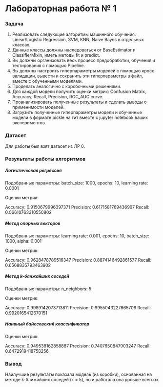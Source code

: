# Лабораторная работа № 1

### Задача

1. Реализовать следующие алгоритмы машинного обучения: Linear/Logistic Regression, SVM, KNN, Naive Bayes в отдельных классах.
2. Данные классы должны наследоваться от BaseEstimator и  ClassifierMixin, иметь методы fit и predict.
3. Вы должны организовать весь процесс предобработки, обучения и тестирования с помощью Pipeline.
4. Вы должны настроить гиперпараметры моделей с помощью кросс валидации, вывести и сохранить эти гиперпараметры в файл, вместе с обученными моделями.
5. Проделать аналогично с коробочными решениями.
6. Для каждой модели получить оценки метрик: Confusion Matrix, Accuracy, Recall, Precision, ROC_AUC curve.
7. Проанализировать полученные результаты и сделать выводы о применимости моделей.
8. Загрузить полученные гиперпараметры модели и обученные модели в формате pickle на гит вместе с jupyter notebook ваших экспериментов.

### Датасет

Для работы был взят датасет из ЛР 0.

### Результаты работы алгоритмов

##### Логистическая регрессия

Подобранные параметры: batch_size: 1000, epochs: 10, learning rate: 0.0001

Оценки метрик:

Accuracy: 0.9150679996397371
Precision: 0.6171581769436997
Recall: 0.06610763310550802

##### Метод опорных векторов

Подобранные параметры: learning rate: 0.001, epochs: 10, batch_size: 1000, alpha: 0.001

Оценки метрик:

Accuracy: 0.9628478789516347
Precision: 0.8874146492861577
Recall: 0.6568835793463902

##### Метод k-ближайших соседей

Подобранные параметры: n_neighbors: 5

Оценки метрик:

Accuracy:  0.9989142073713811
Precision:  0.9955043227665706
Recall:  0.9920165412670151

##### Наивный байесовский классификатор

Оценки метрик:

Accuracy:  0.949538162858887
Precision:  0.7407650847903247
Recall:  0.6472919418758256

### Вывод

Наилучшие результаты показала модель (из коробки), основанная на методе k-ближайших соседей (k = 5), но и работала она дольше всего.ы